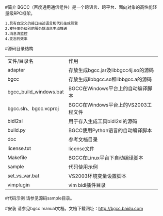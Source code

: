 #简介
BGCC（百度通用通信组件）是一个跨语言、跨平台、面向对象的高性能轻量级RPC框架。

    1.具有自定义的接口描述语言和代码生成引擎
    2.支持事务级别的服务端消息主动推送
    3.消息流监控
    4.变态的效率


#源码目录结构

<table>
    <tr>
        <td>文件/目录名</td>
        <td>作用</td>
    </tr>
    <tr>
        <td>adapter</td>
        <td>存放生成bgcc.jar及libbgcc4j.so的源码</td>
    </tr>
    <tr>
        <td>bgcc</td>
        <td>存放生成libbgcc.so和libbgcc.a的源码</td>
    </tr>
    <tr>
        <td>bgcc_build_windows.bat</td>
        <td>BGCC在Windows平台上的自动编译脚本</td>
    </tr>
    <tr>
        <td>bgcc.sln、bgcc.vcproj</td>
        <td>BGCC在Windows平台上的VS2003工程文件</td>
    </tr>
    <tr>
        <td>bidl2sl</td>
        <td>用于存入生成工具bidl2sl的源码</td>
    </tr>
    <tr>
        <td>build.py</td>
        <td>BGCC使用Python语言的自动编译脚本</td>
    </tr>
    <tr>
        <td>doc</td>
        <td>参考文档目录</td>
    </tr>
    <tr>
        <td>license.txt</td>
        <td>license文件</td>
    </tr>
    <tr>
        <td>Makefile</td>
        <td>BGCC在Linux平台下自动编译脚本</td>
    </tr>
    <tr>
        <td>sample</td>
        <td>代码使用示例</td>
    </tr>
    <tr>
        <td>set_vs_var.bat </td>
        <td>VS2003环境变量设置脚本</td>
    </tr>
    <tr>
        <td>vimplugin</td>
        <td>vim bidl插件目录</td>
    </tr>
</table>

#代码示例
请参见源码sample目录。

#安装
请参见bgcc manual文档。文档下载网址：http://bgcc.baidu.com


